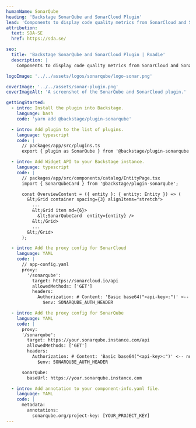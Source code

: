```yaml
---
humanName: SonarQube
heading: 'Backstage SonarQube and SonarCloud Plugin'
lead: 'Components to display code quality metrics from SonarCloud and SonarQube.'
attribution:
  text: SDA-SE
  href: https://sda.se/

seo:
  title: 'Backstage SonarQube and SonarCloud Plugin | Roadie'
  description: |
    Components to display code quality metrics from SonarCloud and SonarQube.

logoImage: '../../assets/logos/sonarqube/logo-sonar.png'

coverImage: '../../assets/sonar-plugin.png'
coverImageAlt: 'A screenshot of the SonarQube and SonarCloud plugin.'

gettingStarted:
  - intro: Install the plugin into Backstage.
    language: bash
    code: 'yarn add @backstage/plugin-sonarqube'

  - intro: Add plugin to the list of plugins.
    language: typescript
    code: |
      // packages/app/src/plugins.ts
      export { plugin as SonarQube } from '@backstage/plugin-sonarqube';

  - intro: Add Widget API to your Backstage instance.
    language: typescript
    code: |
      // packages/app/src/components/catalog/EntityPage.tsx
      import { SonarQubeCard } from '@backstage/plugin-sonarqube';

      const OverviewContent = ({ entity }: { entity: Entity }) => (
        &lt;Grid container spacing={3} alignItems="stretch">
          ...
          &lt;Grid item md={6}>
            &lt;SonarQubeCard  entity={entity} />
          &lt;/Grid>
          ...
        &lt;/Grid>
      );

  - intro: Add the proxy config for SonarCloud
    language: YAML
    code: |
      // app-config.yaml
      proxy:
        '/sonarqube':
          target: https://sonarcloud.io/api
          allowedMethods: ['GET']
          headers:
            Authorization: # Content: 'Basic base64("<api-key>:")' <-- note the trailing ':' # Example: Basic bXktYXBpLWtleTo=
              $env: SONARQUBE_AUTH_HEADER

  - intro: Add the proxy config for SonarQube
    language: YAML
    code: |
      proxy:
      '/sonarqube':
        target: https://your.sonarqube.instance.com/api
        allowedMethods: ['GET']
        headers:
          Authorization: # Content: 'Basic base64("<api-key>:")' <-- note the trailing ':' # Example: Basic bXktYXBpLWtleTo=
            $env: SONARQUBE_AUTH_HEADER

      sonarQube:
        baseUrl: https://your.sonarqube.instance.com

  - intro: Add annotation to your component-info.yaml file.
    language: YAML
    code: |
      metadata:
        annotations:
          sonarqube.org/project-key: [YOUR_PROJECT_KEY]
---
```

